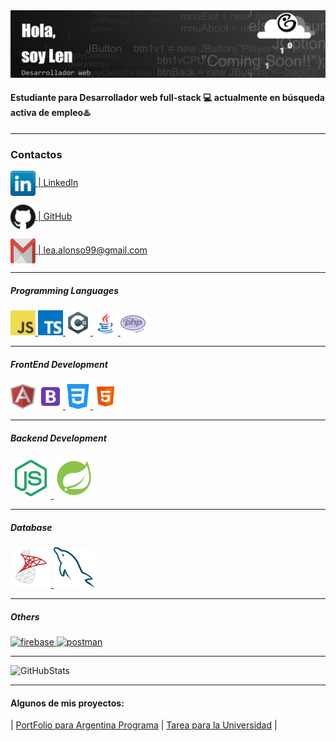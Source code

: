 
<img img src="img/Presentacion-sin-linea.png" alt="Presentacion" />

#### Estudiante para Desarrollador web full-stack 💻 actualmente en **búsqueda activa** de empleo♨️
___

### Contactos

<a href="https://www.linkedin.com/in/lean-alonso/" target="blank"><img align="center" src="icons/linkedin.png" alt="Leandro Alonso - LinkedIn" height="40" width="40" />  |  LinkedIn</a>

<a href="https://github.com/Lenh22" target="blank"><img align="center" src="icons/github.png" alt="Leandro Alonso - GitHub" height="40" width="40" />  |  GitHub</a>


<a color="red" href="mailto:lea.alonso99@gmail.com" target="blank"><img align="center" src="icons/google-gmail.svg" alt="Leandro Alonso" height="40" width="40" />  |  lea.alonso99@gmail.com</a>
</p>

___

##### Programming Languages


<p align="left"> 
<a href="https://developer.mozilla.org/en-US/docs/Web/JavaScript" target="_blank"><img src="icons/javascript.png" alt="javascript" width="40" height="40"/> 
<a href="https://www.typescriptlang.org/" target="_blank"><img src="icons/typescript.png" alt="typescript"width="40" height="40"/> </a>
<a href="https://learn.microsoft.com/en-us/dotnet/csharp/" target="_blank"><img src="icons/c-sharp.svg" alt="C#" width="40" height="40"/> </a>
<a href="https://docs.oracle.com/en/java/" target="_blank"><img src="icons/java.svg" alt="Java" width="40" height="40"/> </a>
 <a href="https://www.php.net/docs.php" target="_blank"><img src="icons/php.svg" alt="Java" width="40" height="40"/> </a>
</p>

____


##### FrontEnd Development


<p align="left>
<a href="https://angular.io" target="_blank"> <img src="icons/angular.png" alt="angularjs"  width="40" height="40"/> </a>
<a href="https://getbootstrap.com" target="_blank"> <img src="icons/bootstrap.png" alt="bootstrap"  width="40" height="40"/> </a> 
<a href="https://www.w3schools.com/css/" target="_blank"> <img src="icons/css-3.png" alt="css3"  width="40" height="40"/> </a> 
<a href="https://www.w3.org/html/" target="_blank"> <img src="icons/html-5.svg" alt="html5"  width="40" height="40"/> </a> 
</p>


____


##### Backend Development
<p align="left"> 
<a href="https://nodejs.org" target="_blank"> <img src="icons/node-js.svg" alt="nodejs" width="65" height="65"/> </a>
<a href="https://docs.spring.io/spring-boot/docs/2.4.12/reference/html/documentation-overview.html#boot-documentation-about" target="_blank"> <img src="icons/spring-boot.svg" alt="Spring" width="65" height="65"/> </a>
</p>


_____


##### Database
<p align="left"> 
<a href="https://learn.microsoft.com/en-us/sql/sql-server/?view" target="_blank"> <img src="icons/microsoft-sql-server.svg" alt="sql-server" width="65" height="65"/> </a>
<a href="https://www.mysql.com/" target="_blank"> <img src="icons/mysql.svg" alt="mysql" width="65" height="65"/> </a> 
</p>


_____


 ##### Others
 <p align="left"> 
 <a href="https://firebase.google.com/" target="_blank"> <img src="https://www.vectorlogo.zone/logos/firebase/firebase-icon.svg" alt="firebase" width="65" height="65"/> </a>
<a href="https://postman.com" target="_blank"> <img src="https://www.vectorlogo.zone/logos/getpostman/getpostman-icon.svg" alt="postman" width="65" height="65"/> </a>
</p>

_____

 <img aling="center" src="https://github-readme-stats.vercel.app/api?username=Lenh22&theme=radical" alt="GitHubStats"/> 

_____


#### Algunos de mis proyectos:

| <a href="https://ftend-porfolio.web.app/" target="_blank">PortFolio para Argentina Programa</a> | <a href="https://lenh22.github.io/TPGrupalVisualizacioneInterfaces/" target="_blank"> Tarea para la Universidad</a> | 






